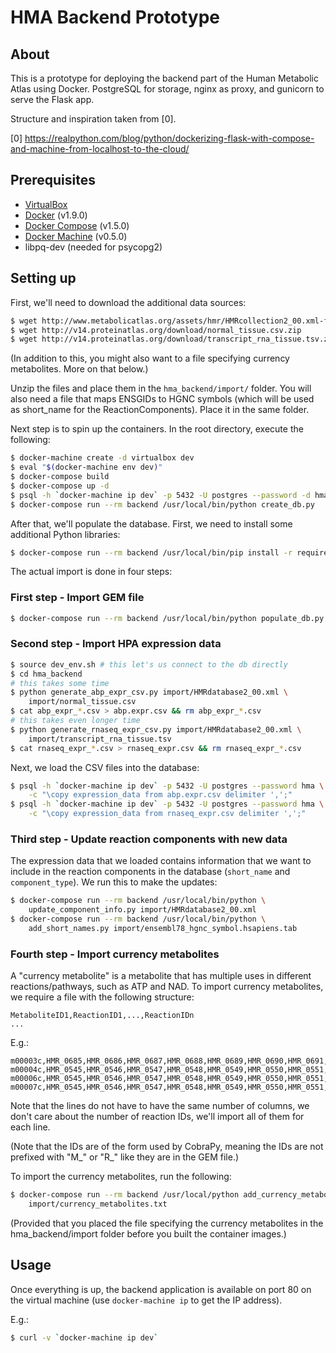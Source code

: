 # HMA Backend Prototype

## About

This is a prototype for deploying the backend part of the Human
Metabolic Atlas using Docker. PostgreSQL for storage, nginx as proxy,
and gunicorn to serve the Flask app.

Structure and inspiration taken from [0].

[0] https://realpython.com/blog/python/dockerizing-flask-with-compose-and-machine-from-localhost-to-the-cloud/


## Prerequisites

* [VirtualBox](https://www.virtualbox.org/)
* [Docker](https://docs.docker.com/engine/) (v1.9.0)
* [Docker Compose](https://docs.docker.com/compose/) (v1.5.0)
* [Docker Machine](https://docs.docker.com/machine/) (v0.5.0)
* libpq-dev (needed for psycopg2)


## Setting up

First, we'll need to download the additional data sources:

```bash
$ wget http://www.metabolicatlas.org/assets/hmr/HMRcollection2_00.xml-f0de1f951d16f78abf131cece19f8af7.zip
$ wget http://v14.proteinatlas.org/download/normal_tissue.csv.zip
$ wget http://v14.proteinatlas.org/download/transcript_rna_tissue.tsv.zip
```

(In addition to this, you might also want to a file specifying
currency metabolites. More on that below.)

Unzip the files and place them in the `hma_backend/import/`
folder. You will also need a file that maps ENSGIDs to HGNC symbols
(which will be used as short_name for the ReactionComponents). Place
it in the same folder.

Next step is to spin up the containers. In the root directory, execute
the following:

```bash
$ docker-machine create -d virtualbox dev
$ eval "$(docker-machine env dev)"
$ docker-compose build
$ docker-compose up -d
$ psql -h `docker-machine ip dev` -p 5432 -U postgres --password -d hma -c "create extension pg_trgm;"
$ docker-compose run --rm backend /usr/local/bin/python create_db.py
```

After that, we'll populate the database. First, we need to install
some additional Python libraries:

```bash
$ docker-compose run --rm backend /usr/local/bin/pip install -r requirements_import.txt
```

The actual import is done in four steps:


### First step - Import GEM file

```bash
$ docker-compose run --rm backend /usr/local/bin/python populate_db.py import/HMRdatabase2_00.xml
```


### Second step - Import HPA expression data

```bash
$ source dev_env.sh # this let's us connect to the db directly
$ cd hma_backend
# this takes some time
$ python generate_abp_expr_csv.py import/HMRdatabase2_00.xml \
    import/normal_tissue.csv
$ cat abp_expr_*.csv > abp.expr.csv && rm abp_expr_*.csv
# this takes even longer time
$ python generate_rnaseq_expr_csv.py import/HMRdatabase2_00.xml \
    import/transcript_rna_tissue.tsv
$ cat rnaseq_expr_*.csv > rnaseq_expr.csv && rm rnaseq_expr_*.csv
```

Next, we load the CSV files into the database:

```bash
$ psql -h `docker-machine ip dev` -p 5432 -U postgres --password hma \
    -c "\copy expression_data from abp.expr.csv delimiter ',';"
$ psql -h `docker-machine ip dev` -p 5432 -U postgres --password hma \
    -c "\copy expression_data from rnaseq_expr.csv delimiter ',';"
```


### Third step - Update reaction components with new data

The expression data that we loaded contains information that we want
to include in the reaction components in the database (`short_name`
and `component_type`). We run this to make the updates:

```bash
$ docker-compose run --rm backend /usr/local/bin/python \
    update_component_info.py import/HMRdatabase2_00.xml
$ docker-compose run --rm backend /usr/local/bin/python \
	add_short_names.py import/ensembl78_hgnc_symbol.hsapiens.tab
```


### Fourth step - Import currency metabolites

A "currency metabolite" is a metabolite that has multiple uses in
different reactions/pathways, such as ATP and NAD. To import currency
metabolites, we require a file with the following structure:

```
MetaboliteID1,ReactionID1,...,ReactionIDn
...
```

E.g.:

```
m00003c,HMR_0685,HMR_0686,HMR_0687,HMR_0688,HMR_0689,HMR_0690,HMR_0691,HMR_0692
m00004c,HMR_0545,HMR_0546,HMR_0547,HMR_0548,HMR_0549,HMR_0550,HMR_0551,HMR_0552,HMR_0553
m00006c,HMR_0545,HMR_0546,HMR_0547,HMR_0548,HMR_0549,HMR_0550,HMR_0551,HMR_0552,HMR_0553
m00007c,HMR_0545,HMR_0546,HMR_0547,HMR_0548,HMR_0549,HMR_0550,HMR_0551,HMR_0552,HMR_0553
```

Note that the lines do not have to have the same number of columns, we
don't care about the number of reaction IDs, we'll import all of them
for each line.

(Note that the IDs are of the form used by CobraPy, meaning the IDs
are not prefixed with "M_" or "R_" like they are in the GEM file.)

To import the currency metabolites, run the following:

```bash
$ docker-compose run --rm backend /usr/local/python add_currency_metabolites.py \
    import/currency_metabolites.txt
```

(Provided that you placed the file specifying the currency metabolites
in the hma_backend/import folder before you built the container
images.)


## Usage

Once everything is up, the backend application is available on port 80
on the virtual machine (use `docker-machine ip` to get the IP
address).

E.g.:

```bash
$ curl -v `docker-machine ip dev`
```
